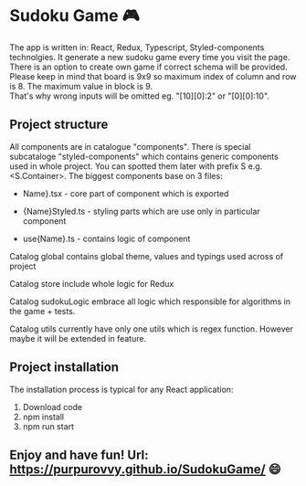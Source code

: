 # Sudoku Game 🎮

The app is written in: React, Redux, Typescript, Styled-components technolgies. It generate a new sudoku game every time you visit the page.
There is an option to create own game if correct schema will be provided. <br />
Please keep in mind that board is 9x9 so maximum index of column and row is 8. The maximum value in block is 9.<br />
That's why wrong inputs will be omitted eg. "[10][0]:2" or "[0][0]:10".<br />

## Project structure

All components are in catalogue "components". There is special subcataloge "styled-components" which contains generic components used in whole project. You can spotted them later with prefix S e.g. <S.Container>.
The biggest components base on 3 files: 

  - Name}.tsx - core part of component which is exported
  
  - {Name}Styled.ts - styling parts which are use only in particular component
  
  - use{Name}.ts - contains logic of component

Catalog global contains global theme, values and typings used across of project

Catalog store include whole logic for Redux

Catalog sudokuLogic embrace all logic which responsible for algorithms in the game + tests.

Catalog utils currently have only one utils which is regex function. However maybe it will be extended in feature.

## Project installation

The installation process is typical for any React application: </br>
1. Download code </br>
2. npm install </br>
3. npm run start

## Enjoy and have fun! Url: https://purpurovvy.github.io/SudokuGame/ 😄
